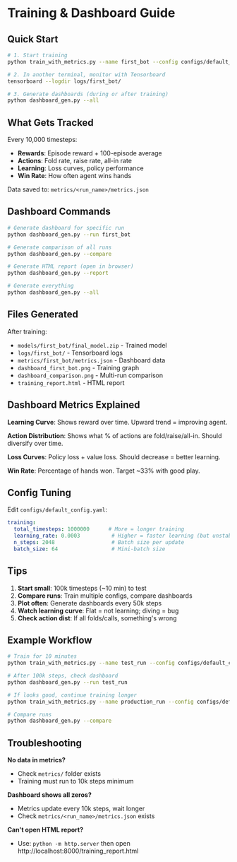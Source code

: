 # Training & Dashboard Guide

## Quick Start

```bash
# 1. Start training
python train_with_metrics.py --name first_bot --config configs/default_config.yaml

# 2. In another terminal, monitor with Tensorboard
tensorboard --logdir logs/first_bot/

# 3. Generate dashboards (during or after training)
python dashboard_gen.py --all
```

## What Gets Tracked

Every 10,000 timesteps:
- **Rewards**: Episode reward + 100-episode average
- **Actions**: Fold rate, raise rate, all-in rate
- **Learning**: Loss curves, policy performance
- **Win Rate**: How often agent wins hands

Data saved to: `metrics/<run_name>/metrics.json`

## Dashboard Commands

```bash
# Generate dashboard for specific run
python dashboard_gen.py --run first_bot

# Generate comparison of all runs
python dashboard_gen.py --compare

# Generate HTML report (open in browser)
python dashboard_gen.py --report

# Generate everything
python dashboard_gen.py --all
```

## Files Generated

After training:
- `models/first_bot/final_model.zip` - Trained model
- `logs/first_bot/` - Tensorboard logs
- `metrics/first_bot/metrics.json` - Dashboard data
- `dashboard_first_bot.png` - Training graph
- `dashboard_comparison.png` - Multi-run comparison
- `training_report.html` - HTML report

## Dashboard Metrics Explained

**Learning Curve**: Shows reward over time. Upward trend = improving agent.

**Action Distribution**: Shows what % of actions are fold/raise/all-in. Should diversify over time.

**Loss Curves**: Policy loss + value loss. Should decrease = better learning.

**Win Rate**: Percentage of hands won. Target ~33% with good play.

## Config Tuning

Edit `configs/default_config.yaml`:

```yaml
training:
  total_timesteps: 1000000      # More = longer training
  learning_rate: 0.0003          # Higher = faster learning (but unstable)
  n_steps: 2048                  # Batch size per update
  batch_size: 64                 # Mini-batch size
```

## Tips

1. **Start small**: 100k timesteps (~10 min) to test
2. **Compare runs**: Train multiple configs, compare dashboards
3. **Plot often**: Generate dashboards every 50k steps
4. **Watch learning curve**: Flat = not learning; diving = bug
5. **Check action dist**: If all folds/calls, something's wrong

## Example Workflow

```bash
# Train for 10 minutes
python train_with_metrics.py --name test_run --config configs/default_config.yaml

# After 100k steps, check dashboard
python dashboard_gen.py --run test_run

# If looks good, continue training longer
python train_with_metrics.py --name production_run --config configs/default_config.yaml

# Compare runs
python dashboard_gen.py --compare
```

## Troubleshooting

**No data in metrics?**
- Check `metrics/` folder exists
- Training must run to 10k steps minimum

**Dashboard shows all zeros?**
- Metrics update every 10k steps, wait longer
- Check `metrics/<run_name>/metrics.json` exists

**Can't open HTML report?**
- Use: `python -m http.server` then open http://localhost:8000/training_report.html